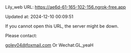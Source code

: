 Lily_web URL: https://ae6d-61-165-102-156.ngrok-free.app

Updated at: 2024-12-10 00:09:51

If you cannot open this URL, the server might be down.

Please contact: 

goley04@foxmail.com Or Wechat:GL_yeaH